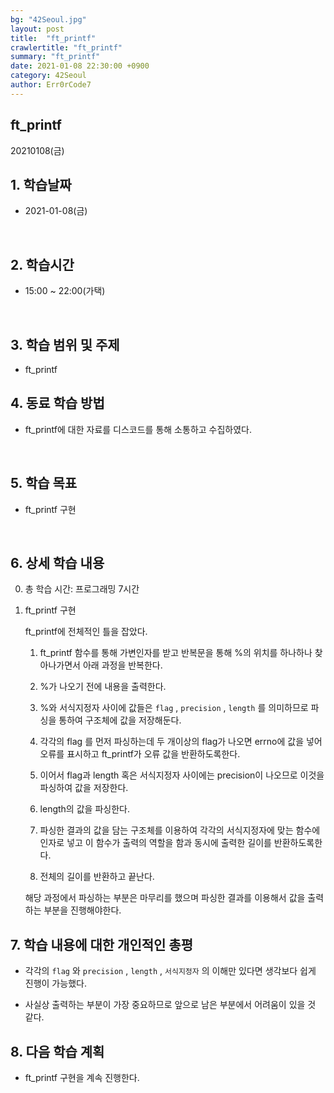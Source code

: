 ```yaml
---
bg: "42Seoul.jpg"
layout: post
title:  "ft_printf"
crawlertitle: "ft_printf"
summary: "ft_printf"
date: 2021-01-08 22:30:00 +0900
category: 42Seoul
author: Err0rCode7
---
```


ft_printf
---

20210108(금)

## 1. 학습날짜

- 2021-01-08(금)
<br>

## 2. 학습시간

- 15:00 ~ 22:00(가택)
<br>

## 3. 학습 범위 및 주제

- ft_printf

## 4. 동료 학습 방법

- ft_printf에 대한 자료를 디스코드를 통해 소통하고 수집하였다.
<br>

## 5. 학습 목표

- ft_printf 구현

<br>

## 6. 상세 학습 내용

0. 총 학습 시간: 프로그래밍 7시간

1. ft_printf 구현

	ft_printf에 전체적인 틀을 잡았다.

	1. ft_printf 함수를 통해 가변인자를 받고 반복문을 통해 %의 위치를 하나하나 찾아나가면서 아래 과정을 반복한다.

	2. %가 나오기 전에 내용을 출력한다.

	3. %와 서식지정자 사이에 값들은 `flag` , `precision` , `length` 를 의미하므로 파싱을 통하여 구조체에 값을 저장해둔다.

	4. 각각의 flag 를 먼저 파싱하는데 두 개이상의 flag가 나오면 errno에 값을 넣어 오류를 표시하고 ft_printf가 오류 값을 반환하도록한다.

	5. 이어서 flag과 length 혹은 서식지정자 사이에는 precision이 나오므로 이것을 파싱하여 값을 저장한다.

	6. length의 값을 파싱한다.

	7. 파싱한 결과의 값을 담는 구조체를 이용하여 각각의 서식지정자에 맞는 함수에 인자로 넣고 이 함수가 출력의 역할을 함과 동시에 출력한 길이를 반환하도록한다.

	8. 전체의 길이를 반환하고 끝난다.

	해당 과정에서 파싱하는 부분은 마무리를 했으며 파싱한 결과를 이용해서 값을 출력하는 부분을 진행해야한다.

## 7. 학습 내용에 대한 개인적인 총평

- 각각의 `flag` 와 `precision` , `length` , `서식지정자` 의 이해만 있다면 생각보다 쉽게 진행이 가능했다.

- 사실상 출력하는 부분이 가장 중요하므로 앞으로 남은 부분에서 어려움이 있을 것 같다.

## 8. 다음 학습 계획

- ft_printf 구현을 계속 진행한다.

